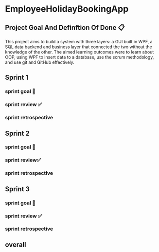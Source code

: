 # EmployeeHolidayBookingApp
## Project Goal And Definftion Of Done :clipboard:
This project aims to build a system with three layers: a GUI built in WPF, a SQL data backend and business layer that connected the two without the knowledge of the other. The aimed learning outcomes were to learn about OOP, using WPF to insert data to a database, use the scrum methodology, and use git and GitHub effectively.


## Sprint 1
### sprint goal :dart:
### sprint review :white_check_mark:
### sprint retrospective

## Sprint 2
### sprint goal :dart:
### sprint review:white_check_mark:
### sprint retrospective


## Sprint 3
### sprint goal :dart:
### sprint review :white_check_mark:
### sprint retrospective

## overall
